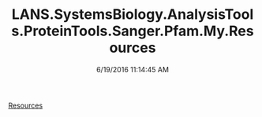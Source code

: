﻿---
title: LANS.SystemsBiology.AnalysisTools.ProteinTools.Sanger.Pfam.My.Resources
date: 6/19/2016 11:14:45 AM
---

[Resources](T-LANS.SystemsBiology.AnalysisTools.ProteinTools.Sanger.Pfam.My.Resources.Resources.html)
